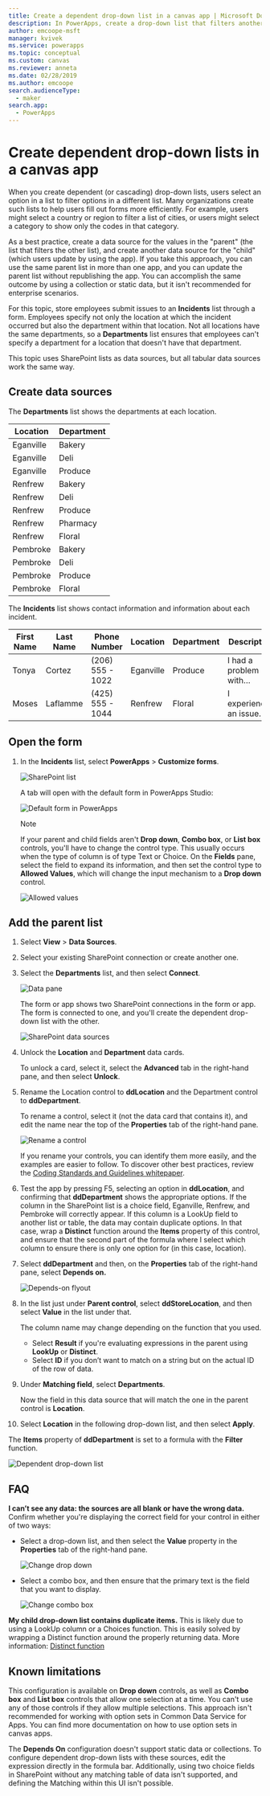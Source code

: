 ```yaml
---
title: Create a dependent drop-down list in a canvas app | Microsoft Docs
description: In PowerApps, create a drop-down list that filters another drop-down list in a canvas app.
author: emcoope-msft
manager: kvivek
ms.service: powerapps
ms.topic: conceptual
ms.custom: canvas
ms.reviewer: anneta
ms.date: 02/28/2019
ms.author: emcoope
search.audienceType: 
  - maker
search.app: 
  - PowerApps
---
```

# Create dependent drop-down lists in a canvas app

When you create dependent (or cascading) drop-down lists, users select an option in a list to filter options in a different list. Many organizations create such lists to help users fill out forms more efficiently. For example, users might select a country or region to filter a list of cities, or users might select a category to show only the codes in that category.

As a best practice, create a data source for the values in the "parent" (the list that filters the other list), and create another data source for the "child" (which users update by using the app). If you take this approach, you can use the same parent list in more than one app, and you can update the parent list without republishing the app. You can accomplish the same outcome by using a collection or static data, but it isn't recommended for enterprise scenarios.

For this topic, store employees submit issues to an **Incidents** list through a form. Employees specify not only the location at which the incident occurred but also the department within that location. Not all locations have the same departments, so a **Departments** list ensures that employees can't specify a department for a location that doesn't have that department.

This topic uses SharePoint lists as data sources, but all tabular data sources work the same way.

## Create data sources

The **Departments** list shows the departments at each location.

| Location | Department |
|----------------|------------------|
| Eganville      | Bakery           |
| Eganville      | Deli             |
| Eganville      | Produce          |
| Renfrew        | Bakery           |
| Renfrew        | Deli             |
| Renfrew        | Produce          |
| Renfrew        | Pharmacy         |
| Renfrew        | Floral           |
| Pembroke       | Bakery           |
| Pembroke       | Deli             |
| Pembroke       | Produce          |
| Pembroke       | Floral           |

The **Incidents** list shows contact information and information about each incident.

| First Name | Last Name | Phone Number     | Location | Department | Description       | Date      |
|------------|-----------|------------------|----------------|------------|-------------------------|-----------|
| Tonya       | Cortez   | (206) 555 - 1022 | Eganville      | Produce    | I had a problem with…   | 2/12/2019 |
| Moses     | Laflamme     | (425) 555 - 1044 | Renfrew        | Floral     | I experienced an issue… | 2/13/2019 |

## Open the form

1. In the **Incidents** list, select **PowerApps** > **Customize forms**.

    ![SharePoint list](./media/dependent-drop-down-lists/store_incidents_createform.png)

    A tab will open with the default form in PowerApps Studio:

    ![Default form in PowerApps](./media/dependent-drop-down-lists/default-form.png)

    > [!NOTE]
    > If your parent and child fields aren't **Drop down**, **Combo box**, or **List box** controls, you'll have to change the control type. This usually occurs when the type of column is of type Text or Choice. On the **Fields** pane, select the field to expand its information, and then set the control type to **Allowed Values**, which will change the input mechanism to a **Drop down** control.

    ![Allowed values](./media/dependent-drop-down-lists/field-type-allowed-values.png)

## Add the parent list

1. Select **View** > **Data Sources**.

1. Select your existing SharePoint connection or create another one.

1. Select the **Departments** list, and then select **Connect**.

    ![Data pane](./media/dependent-drop-down-lists/sp-datapane.png)

    The form or app shows two SharePoint connections in the form or app. The form is connected to one, and you'll create the dependent drop-down list with the other.

    ![SharePoint data sources](./media/dependent-drop-down-lists/datasources.png)

1. Unlock the **Location** and **Department** data cards.

    To unlock a card, select it, select the **Advanced** tab in the right-hand pane, and then select **Unlock**.

1. Rename the Location control to **ddLocation** and the Department control to **ddDepartment**.

    To rename a control, select it (not the data card that contains it), and edit the name near the top of the **Properties** tab of the right-hand pane.

    ![Rename a control](./media/dependent-drop-down-lists/rename-control.png)

    If you rename your controls, you can identify them more easily, and the examples are easier to follow. To discover other best practices, review the [Coding Standards and Guidelines whitepaper](https://aka.ms/powerappscanvasguidelines).

1. Test the app by pressing F5, selecting an option in  **ddLocation**, and confirming that **ddDepartment** shows the appropriate options. If the column in the SharePoint list is a choice field, Eganville, Renfrew, and Pembroke will correctly appear. If this column is a LookUp field to another list or table, the data may contain duplicate options. In that case, wrap a **Distinct** function around the **Items** property of this control, and ensure that the second part of the formula where I select which column to ensure there is only one option for (in this case, location).

1. Select **ddDepartment** and then, on the **Properties** tab of the right-hand pane, select **Depends on.**

    ![Depends-on flyout](./media/dependent-drop-down-lists/dependson.png)

1. In the list just under **Parent control**, select **ddStoreLocation**, and then select **Value** in the list under that.

    The column name may change depending on the function that you used.

    - Select **Result** if you're evaluating expressions in the parent using **LookUp** or **Distinct**.
    - Select **ID** if you don’t want to match on a string but on the actual ID of the row of data.

1. Under **Matching field**, select **Departments**.

    Now the field in this data source that will match the one in the parent control is **Location**.

1. Select **Location** in the following drop-down list, and then select **Apply**.

The **Items** property of **ddDepartment** is set to a formula with the **Filter** function.

![Dependent drop-down list](./media/dependent-drop-down-lists/dddropdowns.gif)

## FAQ

**I can’t see any data: the sources are all blank or have the wrong data.**
Confirm whether you're displaying the correct field for your control in either of two ways:

- Select a drop-down list, and then select the **Value** property in the **Properties** tab of the right-hand pane.

    ![Change drop down](./media/dependent-drop-down-lists/drop-down-display-field.png)

- Select a combo box, and then ensure that the primary text is the field that you want to display.

    ![Change combo box](./media/dependent-drop-down-lists/combo-box-display-field.png)

**My child drop-down list contains duplicate items.**
This is likely due to using a LookUp column or a Choices function. This is easily solved by wrapping a Distinct function around the properly returning data. More information: [Distinct function](functions/function-distinct.md)

## Known limitations

This configuration is available on **Drop down** controls, as well as **Combo box** and **List box** controls that allow one selection at a time. You can't use any of those controls if they allow multiple selections. This approach isn't recommended for working with option sets in Common Data Service for Apps. You can find more documentation on how to use option sets in canvas apps.

The **Depends On** configuration doesn't support static data or collections. To configure dependent drop-down lists with these sources, edit the expression directly in the formula bar. Additionally, using two choice fields in SharePoint without any matching table of data isn't supported, and defining the Matching within this UI isn't possible.